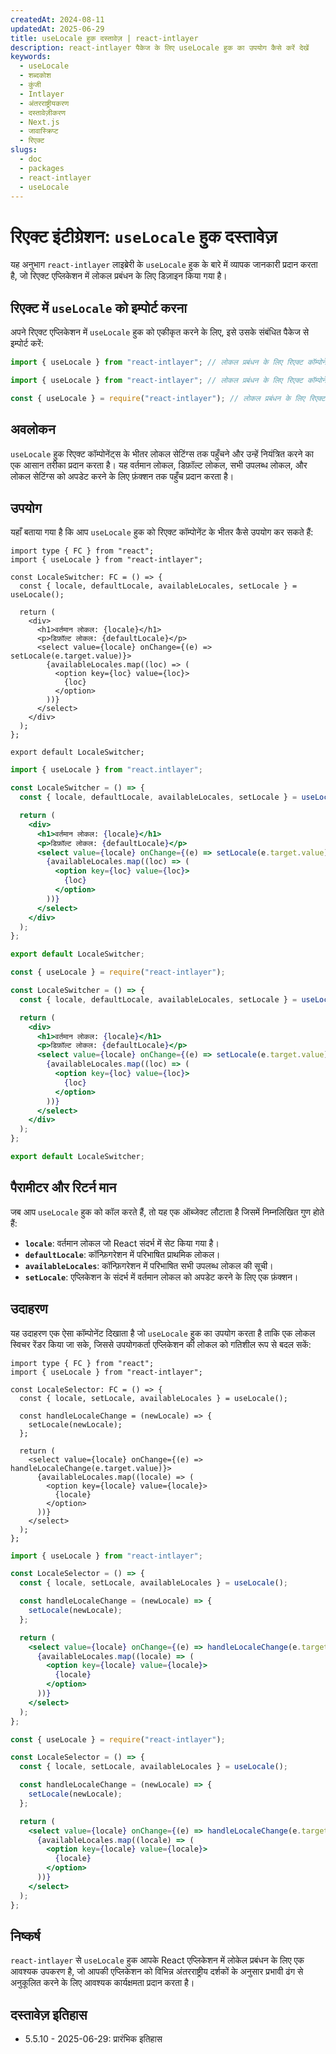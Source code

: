 ```yaml
---
createdAt: 2024-08-11
updatedAt: 2025-06-29
title: useLocale हुक दस्तावेज़ | react-intlayer
description: react-intlayer पैकेज के लिए useLocale हुक का उपयोग कैसे करें देखें
keywords:
  - useLocale
  - शब्दकोश
  - कुंजी
  - Intlayer
  - अंतरराष्ट्रीयकरण
  - दस्तावेज़ीकरण
  - Next.js
  - जावास्क्रिप्ट
  - रिएक्ट
slugs:
  - doc
  - packages
  - react-intlayer
  - useLocale
---
```


# रिएक्ट इंटीग्रेशन: `useLocale` हुक दस्तावेज़

यह अनुभाग `react-intlayer` लाइब्रेरी के `useLocale` हुक के बारे में व्यापक जानकारी प्रदान करता है, जो रिएक्ट एप्लिकेशन में लोकल प्रबंधन के लिए डिज़ाइन किया गया है।

## रिएक्ट में `useLocale` को इम्पोर्ट करना

अपने रिएक्ट एप्लिकेशन में `useLocale` हुक को एकीकृत करने के लिए, इसे उसके संबंधित पैकेज से इम्पोर्ट करें:

```typescript codeFormat="typescript"
import { useLocale } from "react-intlayer"; // लोकल प्रबंधन के लिए रिएक्ट कॉम्पोनेंट्स में उपयोग किया जाता है
```

```javascript codeFormat="esm"
import { useLocale } from "react-intlayer"; // लोकल प्रबंधन के लिए रिएक्ट कॉम्पोनेंट्स में उपयोग किया जाता है
```

```javascript codeFormat="commonjs"
const { useLocale } = require("react-intlayer"); // लोकल प्रबंधन के लिए रिएक्ट कॉम्पोनेंट्स में उपयोग किया जाता है
```

## अवलोकन

`useLocale` हुक रिएक्ट कॉम्पोनेंट्स के भीतर लोकल सेटिंग्स तक पहुँचने और उन्हें नियंत्रित करने का एक आसान तरीका प्रदान करता है। यह वर्तमान लोकल, डिफ़ॉल्ट लोकल, सभी उपलब्ध लोकल, और लोकल सेटिंग्स को अपडेट करने के लिए फ़ंक्शन तक पहुँच प्रदान करता है।

## उपयोग

यहाँ बताया गया है कि आप `useLocale` हुक को रिएक्ट कॉम्पोनेंट के भीतर कैसे उपयोग कर सकते हैं:

```tsx fileName="src/components/LocaleSwitcher.tsx" codeFormat="typescript"
import type { FC } from "react";
import { useLocale } from "react-intlayer";

const LocaleSwitcher: FC = () => {
  const { locale, defaultLocale, availableLocales, setLocale } = useLocale();

  return (
    <div>
      <h1>वर्तमान लोकल: {locale}</h1>
      <p>डिफ़ॉल्ट लोकल: {defaultLocale}</p>
      <select value={locale} onChange={(e) => setLocale(e.target.value)}>
        {availableLocales.map((loc) => (
          <option key={loc} value={loc}>
            {loc}
          </option>
        ))}
      </select>
    </div>
  );
};

export default LocaleSwitcher;
```

```jsx fileName="src/components/LocaleSwitcher.mjx" codeFormat="esm"
import { useLocale } from "react.intlayer";

const LocaleSwitcher = () => {
  const { locale, defaultLocale, availableLocales, setLocale } = useLocale();

  return (
    <div>
      <h1>वर्तमान लोकल: {locale}</h1>
      <p>डिफ़ॉल्ट लोकल: {defaultLocale}</p>
      <select value={locale} onChange={(e) => setLocale(e.target.value)}>
        {availableLocales.map((loc) => (
          <option key={loc} value={loc}>
            {loc}
          </option>
        ))}
      </select>
    </div>
  );
};

export default LocaleSwitcher;
```

```jsx fileName="src/components/LocaleSwitcher.csx" codeFormat="commonjs"
const { useLocale } = require("react-intlayer");

const LocaleSwitcher = () => {
  const { locale, defaultLocale, availableLocales, setLocale } = useLocale();

  return (
    <div>
      <h1>वर्तमान लोकल: {locale}</h1>
      <p>डिफ़ॉल्ट लोकल: {defaultLocale}</p>
      <select value={locale} onChange={(e) => setLocale(e.target.value)}>
        {availableLocales.map((loc) => (
          <option key={loc} value={loc}>
            {loc}
          </option>
        ))}
      </select>
    </div>
  );
};

export default LocaleSwitcher;
```

## पैरामीटर और रिटर्न मान

जब आप `useLocale` हुक को कॉल करते हैं, तो यह एक ऑब्जेक्ट लौटाता है जिसमें निम्नलिखित गुण होते हैं:

- **`locale`**: वर्तमान लोकल जो React संदर्भ में सेट किया गया है।
- **`defaultLocale`**: कॉन्फ़िगरेशन में परिभाषित प्राथमिक लोकल।
- **`availableLocales`**: कॉन्फ़िगरेशन में परिभाषित सभी उपलब्ध लोकल की सूची।
- **`setLocale`**: एप्लिकेशन के संदर्भ में वर्तमान लोकल को अपडेट करने के लिए एक फ़ंक्शन।

## उदाहरण

यह उदाहरण एक ऐसा कॉम्पोनेंट दिखाता है जो `useLocale` हुक का उपयोग करता है ताकि एक लोकल स्विचर रेंडर किया जा सके, जिससे उपयोगकर्ता एप्लिकेशन की लोकल को गतिशील रूप से बदल सकें:

```tsx fileName="src/components/LocaleSelector.tsx" codeFormat="typescript"
import type { FC } from "react";
import { useLocale } from "react-intlayer";

const LocaleSelector: FC = () => {
  const { locale, setLocale, availableLocales } = useLocale();

  const handleLocaleChange = (newLocale) => {
    setLocale(newLocale);
  };

  return (
    <select value={locale} onChange={(e) => handleLocaleChange(e.target.value)}>
      {availableLocales.map((locale) => (
        <option key={locale} value={locale}>
          {locale}
        </option>
      ))}
    </select>
  );
};
```

```jsx fileName="src/components/LocaleSelector.mjx" codeFormat="esm"
import { useLocale } from "react-intlayer";

const LocaleSelector = () => {
  const { locale, setLocale, availableLocales } = useLocale();

  const handleLocaleChange = (newLocale) => {
    setLocale(newLocale);
  };

  return (
    <select value={locale} onChange={(e) => handleLocaleChange(e.target.value)}>
      {availableLocales.map((locale) => (
        <option key={locale} value={locale}>
          {locale}
        </option>
      ))}
    </select>
  );
};
```

```jsx fileName="src/components/LocaleSelector.csx" codeFormat="commonjs"
const { useLocale } = require("react-intlayer");

const LocaleSelector = () => {
  const { locale, setLocale, availableLocales } = useLocale();

  const handleLocaleChange = (newLocale) => {
    setLocale(newLocale);
  };

  return (
    <select value={locale} onChange={(e) => handleLocaleChange(e.target.value)}>
      {availableLocales.map((locale) => (
        <option key={locale} value={locale}>
          {locale}
        </option>
      ))}
    </select>
  );
};
```

## निष्कर्ष

`react-intlayer` से `useLocale` हुक आपके React एप्लिकेशन में लोकेल प्रबंधन के लिए एक आवश्यक उपकरण है, जो आपकी एप्लिकेशन को विभिन्न अंतरराष्ट्रीय दर्शकों के अनुसार प्रभावी ढंग से अनुकूलित करने के लिए आवश्यक कार्यक्षमता प्रदान करता है।

## दस्तावेज़ इतिहास

- 5.5.10 - 2025-06-29: प्रारंभिक इतिहास
